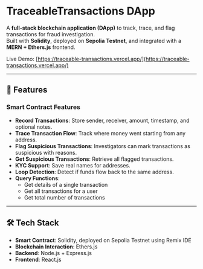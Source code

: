 # TraceableTransactions DApp

A **full-stack blockchain application (DApp)** to track, trace, and flag transactions for fraud investigation.  
Built with **Solidity**, deployed on **Sepolia Testnet**, and integrated with a **MERN + Ethers.js** frontend.  

Live Demo: [https://traceable-transactions.vercel.app/](https://traceable-transactions.vercel.app/)

---

## 🔹 Features

### Smart Contract Features
- **Record Transactions**: Store sender, receiver, amount, timestamp, and optional notes.  
- **Trace Transaction Flow**: Track where money went starting from any address.  
- **Flag Suspicious Transactions**: Investigators can mark transactions as suspicious with reasons.  
- **Get Suspicious Transactions**: Retrieve all flagged transactions.  
- **KYC Support**: Save real names for addresses.  
- **Loop Detection**: Detect if funds flow back to the same address.  
- **Query Functions**:  
  - Get details of a single transaction  
  - Get all transactions for a user  
  - Get total number of transactions  

---

## 🛠️ Tech Stack

- **Smart Contract**: Solidity, deployed on Sepolia Testnet using Remix IDE  
- **Blockchain Interaction**: Ethers.js  
- **Backend**: Node.js + Express.js  
- **Frontend**: React.js  







